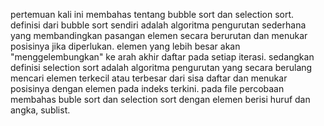 pertemuan kali ini membahas tentang bubble sort dan selection sort. definisi dari bubble sort sendiri adalah algoritma pengurutan sederhana yang membandingkan pasangan elemen secara berurutan dan menukar posisinya jika diperlukan. elemen yang lebih besar akan "menggelembungkan" ke arah akhir daftar pada setiap iterasi. sedangkan definisi selection sort adalah algoritma pengurutan yang secara berulang mencari elemen terkecil atau terbesar dari sisa daftar dan menukar posisinya dengan elemen pada indeks terkini. pada file percobaan membahas buble sort dan selection sort dengan elemen berisi huruf dan angka, sublist.
